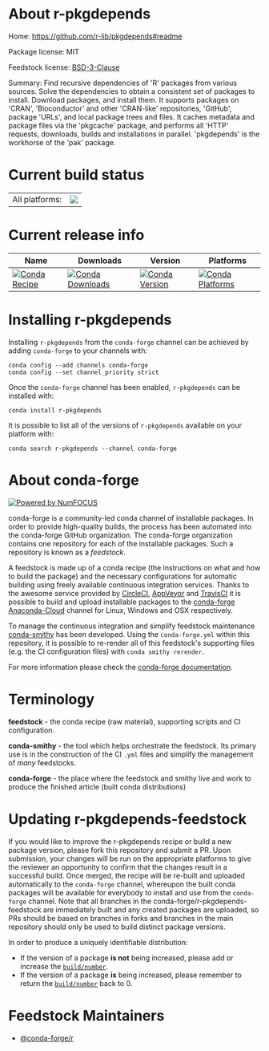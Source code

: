 About r-pkgdepends
==================

Home: https://github.com/r-lib/pkgdepends#readme

Package license: MIT

Feedstock license: [BSD-3-Clause](https://github.com/conda-forge/r-pkgdepends-feedstock/blob/master/LICENSE.txt)

Summary: Find recursive dependencies of 'R' packages from various sources. Solve the dependencies to obtain a consistent set of packages to install. Download packages, and install them. It supports packages on 'CRAN', 'Bioconductor' and other 'CRAN-like' repositories, 'GitHub', package 'URLs', and local package trees and files. It caches metadata and package files via the 'pkgcache' package, and performs all 'HTTP' requests, downloads, builds and installations in parallel. 'pkgdepends' is the workhorse of the 'pak' package.

Current build status
====================


<table><tr><td>All platforms:</td>
    <td>
      <a href="https://dev.azure.com/conda-forge/feedstock-builds/_build/latest?definitionId=13072&branchName=master">
        <img src="https://dev.azure.com/conda-forge/feedstock-builds/_apis/build/status/r-pkgdepends-feedstock?branchName=master">
      </a>
    </td>
  </tr>
</table>

Current release info
====================

| Name | Downloads | Version | Platforms |
| --- | --- | --- | --- |
| [![Conda Recipe](https://img.shields.io/badge/recipe-r--pkgdepends-green.svg)](https://anaconda.org/conda-forge/r-pkgdepends) | [![Conda Downloads](https://img.shields.io/conda/dn/conda-forge/r-pkgdepends.svg)](https://anaconda.org/conda-forge/r-pkgdepends) | [![Conda Version](https://img.shields.io/conda/vn/conda-forge/r-pkgdepends.svg)](https://anaconda.org/conda-forge/r-pkgdepends) | [![Conda Platforms](https://img.shields.io/conda/pn/conda-forge/r-pkgdepends.svg)](https://anaconda.org/conda-forge/r-pkgdepends) |

Installing r-pkgdepends
=======================

Installing `r-pkgdepends` from the `conda-forge` channel can be achieved by adding `conda-forge` to your channels with:

```
conda config --add channels conda-forge
conda config --set channel_priority strict
```

Once the `conda-forge` channel has been enabled, `r-pkgdepends` can be installed with:

```
conda install r-pkgdepends
```

It is possible to list all of the versions of `r-pkgdepends` available on your platform with:

```
conda search r-pkgdepends --channel conda-forge
```


About conda-forge
=================

[![Powered by NumFOCUS](https://img.shields.io/badge/powered%20by-NumFOCUS-orange.svg?style=flat&colorA=E1523D&colorB=007D8A)](http://numfocus.org)

conda-forge is a community-led conda channel of installable packages.
In order to provide high-quality builds, the process has been automated into the
conda-forge GitHub organization. The conda-forge organization contains one repository
for each of the installable packages. Such a repository is known as a *feedstock*.

A feedstock is made up of a conda recipe (the instructions on what and how to build
the package) and the necessary configurations for automatic building using freely
available continuous integration services. Thanks to the awesome service provided by
[CircleCI](https://circleci.com/), [AppVeyor](https://www.appveyor.com/)
and [TravisCI](https://travis-ci.com/) it is possible to build and upload installable
packages to the [conda-forge](https://anaconda.org/conda-forge)
[Anaconda-Cloud](https://anaconda.org/) channel for Linux, Windows and OSX respectively.

To manage the continuous integration and simplify feedstock maintenance
[conda-smithy](https://github.com/conda-forge/conda-smithy) has been developed.
Using the ``conda-forge.yml`` within this repository, it is possible to re-render all of
this feedstock's supporting files (e.g. the CI configuration files) with ``conda smithy rerender``.

For more information please check the [conda-forge documentation](https://conda-forge.org/docs/).

Terminology
===========

**feedstock** - the conda recipe (raw material), supporting scripts and CI configuration.

**conda-smithy** - the tool which helps orchestrate the feedstock.
                   Its primary use is in the construction of the CI ``.yml`` files
                   and simplify the management of *many* feedstocks.

**conda-forge** - the place where the feedstock and smithy live and work to
                  produce the finished article (built conda distributions)


Updating r-pkgdepends-feedstock
===============================

If you would like to improve the r-pkgdepends recipe or build a new
package version, please fork this repository and submit a PR. Upon submission,
your changes will be run on the appropriate platforms to give the reviewer an
opportunity to confirm that the changes result in a successful build. Once
merged, the recipe will be re-built and uploaded automatically to the
`conda-forge` channel, whereupon the built conda packages will be available for
everybody to install and use from the `conda-forge` channel.
Note that all branches in the conda-forge/r-pkgdepends-feedstock are
immediately built and any created packages are uploaded, so PRs should be based
on branches in forks and branches in the main repository should only be used to
build distinct package versions.

In order to produce a uniquely identifiable distribution:
 * If the version of a package **is not** being increased, please add or increase
   the [``build/number``](https://docs.conda.io/projects/conda-build/en/latest/resources/define-metadata.html#build-number-and-string).
 * If the version of a package **is** being increased, please remember to return
   the [``build/number``](https://docs.conda.io/projects/conda-build/en/latest/resources/define-metadata.html#build-number-and-string)
   back to 0.

Feedstock Maintainers
=====================

* [@conda-forge/r](https://github.com/conda-forge/r/)

